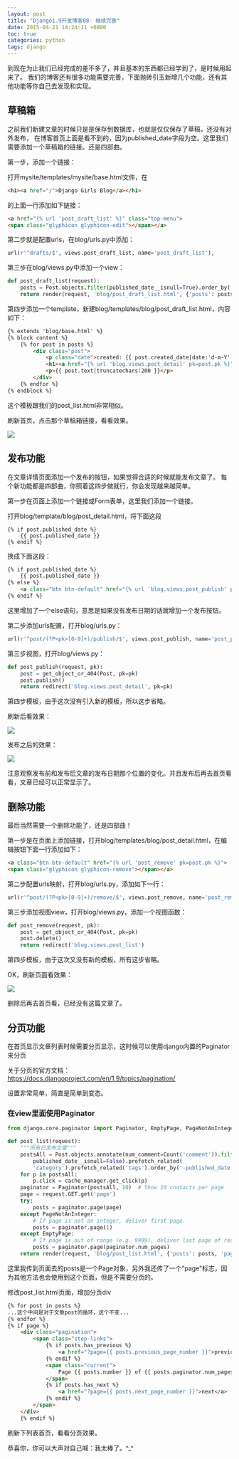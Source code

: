 ```yaml
---
layout: post
title: "Django1.9开发博客08- 继续完善"
date: 2015-04-21 14:24:11 +0800
toc: true
categories: python
tags: django
---
```


到现在为止我们已经完成的差不多了，并且基本的东西都已经学到了，是时候用起来了。
我们的博客还有很多功能需要完善，下面抛砖引玉新增几个功能，还有其他功能等你自己去发现和实现。<!--more-->

## 草稿箱
之前我们新建文章的时候只是是保存到数据库，也就是仅仅保存了草稿，还没有对外发布，
在博客首页上面是看不到的，因为published_date字段为空。这里我们需要添加一个草稿箱的链接。还是四部曲。

第一步，添加一个链接：

打开mysite/templates/mysite/base.html文件，在

``` html
<h1><a href="/">Django Girls Blog</a></h1>
```
的上面一行添加如下链接：
``` html
<a href="{% url 'post_draft_list' %}" class="top-menu">
<span class="glyphicon glyphicon-edit"></span></a>
```

第二步就是配置urls，在blog/urls.py中添加：
``` python
url(r'^drafts/$', views.post_draft_list, name='post_draft_list'),
```

第三步在blog/views.py中添加一个view：
``` python
def post_draft_list(request):
    posts = Post.objects.filter(published_date__isnull=True).order_by('-created_date')
    return render(request, 'blog/post_draft_list.html', {'posts': posts})
```

第四步添加一个template，新建blog/templates/blog/post_draft_list.html，内容如下：
``` html
{% extends 'blog/base.html' %}
{% block content %}
    {% for post in posts %}
        <div class="post">
            <p class="date">created: {{ post.created_date|date:'d-m-Y' }}</p>
            <h1><a href="{% url 'blog.views.post_detail' pk=post.pk %}">{{ post.title }}</a></h1>
            <p>{{ post.text|truncatechars:200 }}</p>
        </div>
    {% endfor %}
{% endblock %}
```

这个模板跟我们的post_list.html非常相似。

刷新首页，点击那个草稿箱链接，看看效果。

![](http://yidaospace.qiniudn.com/dj024.jpg)

## 发布功能
在文章详情页面添加一个发布的按钮，如果觉得合适的时候就能发布文章了。
每个新功能都是四部曲，你照着这四步做就行，你会发现越来越简单。

第一步在页面上添加一个链接或Form表单，这里我们添加一个链接。

打开blog/template/blog/post_detail.html，将下面这段
```
{% if post.published_date %}
    {{ post.published_date }}
{% endif %}
```

换成下面这段：

``` html
{% if post.published_date %}
    {{ post.published_date }}
{% else %}
    <a class="btn btn-default" href="{% url 'blog.views.post_publish' pk=post.pk %}">Publish</a>
{% endif %}
```
这里增加了一个else语句，意思是如果没有发布日期的话就增加一个发布按钮。

第二步添加urls配置，打开blog/urls.py：
``` python
url(r'^post/(?P<pk>[0-9]+)/publish/$', views.post_publish, name='post_publish'),
```
第三步视图，打开blog/views.py：
``` python
def post_publish(request, pk):
    post = get_object_or_404(Post, pk=pk)
    post.publish()
    return redirect('blog.views.post_detail', pk=pk)
```
第四步模板，由于这次没有引入新的模板，所以这步省略。

刷新后看效果：

![](http://yidaospace.qiniudn.com/dj025.jpg)

发布之后的效果：

![](http://yidaospace.qiniudn.com/dj026.jpg)

注意观察发布前和发布后文章的发布日期那个位置的变化。并且发布后再去首页看看，文章已经可以正常显示了。

## 删除功能
最后当然需要一个删除功能了，还是四部曲！

第一步是在页面上添加链接，打开blog/templates/blog/post_detail.html，在编辑按钮下面一行添加如下：
``` html
<a class="btn btn-default" href="{% url 'post_remove' pk=post.pk %}">
<span class="glyphicon glyphicon-remove"></span></a>
```
第二步配置urls映射，打开blog/urls.py，添加如下一行：
``` python
url(r'^post/(?P<pk>[0-9]+)/remove/$', views.post_remove, name='post_remove'),
```
第三步添加视图view，打开blog/views.py，添加一个视图函数：
``` python
def post_remove(request, pk):
    post = get_object_or_404(Post, pk=pk)
    post.delete()
    return redirect('blog.views.post_list')
```
第四步模板，由于这次又没有新的模板，所有这步省略。

OK，刷新页面看效果：

![](http://yidaospace.qiniudn.com/dj027.jpg)

删除后再去首页看，已经没有这篇文章了。

## 分页功能
在首页显示文章列表时候需要分页显示，这时候可以使用django内置的Paginator来分页

关于分页的官方文档：<https://docs.djangoproject.com/en/1.9/topics/pagination/>

设置非常简单，简直是简单到变态。

### 在view里面使用Paginator

``` python
from django.core.paginator import Paginator, EmptyPage, PageNotAnInteger

def post_list(request):
    """所有已发布文章"""
    postsAll = Post.objects.annotate(num_comment=Count('comment')).filter(
        published_date__isnull=False).prefetch_related(
        'category').prefetch_related('tags').order_by('-published_date')
    for p in postsAll:
        p.click = cache_manager.get_click(p)
    paginator = Paginator(postsAll, 10)  # Show 10 contacts per page
    page = request.GET.get('page')
    try:
        posts = paginator.page(page)
    except PageNotAnInteger:
        # If page is not an integer, deliver first page.
        posts = paginator.page(1)
    except EmptyPage:
        # If page is out of range (e.g. 9999), deliver last page of results.
        posts = paginator.page(paginator.num_pages)
    return render(request, 'blog/post_list.html', {'posts': posts, 'page': True})
```
这里我传到页面去的posts是一个Page对象，另外我还传了一个"page"标志，因为其他方法也会使用到这个页面，但是不需要分页的。

修改post_list.html页面，增加分页div
``` html
{% for post in posts %}
...这个中间是对于文章post的循环，这个不变...
{% endfor %}
{% if page %}
    <div class="pagination">
        <span class="step-links">
            {% if posts.has_previous %}
                <a href="?page={{ posts.previous_page_number }}">previous</a>
            {% endif %}
            <span class="current">
                Page {{ posts.number }} of {{ posts.paginator.num_pages }}.
            </span>
            {% if posts.has_next %}
                <a href="?page={{ posts.next_page_number }}">next</a>
            {% endif %}
        </span>
    </div>
    {% endif %}
```

刷新下列表首页，看看分页效果。

恭喜你，你可以大声对自己喊：我太棒了。^_^
